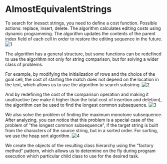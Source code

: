 # AlmostEquivalentStrings

To search for inexact strings, you need to define a cost function. Possible actions: replace, insert, delete.
The algorithm calculates editing costs using dynamic programming.
The algorithm updates the contents of the parent index field of each cell in order to restore the editing sequence in the future.
![1](https://github.com/Tricui11/AlmostEquivalentStrings/assets/42153889/5526a82e-4552-496c-bea9-088aed023078)

The algorithm has a general structure, but some functions can be redefined to use the algorithm not only for string comparison, but for solving a wider class of problems.

For example, by modifying the initialization of rows and the choice of the goal cell, the cost of starting the match does not depend on the location in the text,
which allows us to use the algorithm to search substring.
![2](https://github.com/Tricui11/AlmostEquivalentStrings/assets/42153889/47c78f3d-abee-4374-ba20-eb327c858005)

And by redefining the cost of the comparison operation and making it unattractive (we make it higher than the total cost of insertion and deletion),
the algorithm can be used to find the longest common subsequence.
![3](https://github.com/Tricui11/AlmostEquivalentStrings/assets/42153889/1e38b118-de68-414d-9c2e-c6c8bb8d9cb9)

We also solve the problem of finding the maximum monotone subsequence. After analyzing, you can notice that this problem is a special case of the problem of "the longest common subsequence",
if the target string is built from the characters of the source string, but in a sorted order. For sorting, we use the heap sort algorithm.
![4](https://github.com/Tricui11/AlmostEquivalentStrings/assets/42153889/3b4de691-c411-47a3-9950-593e446865ed)

We create the objects of the resulting class hierarchy using the "factory method" pattern,
which allows us to determine on the fly during program execution which particular child class to use for the desired task.
